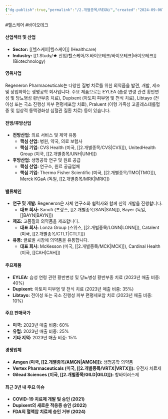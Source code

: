 ```yaml
---
{"dg-publish":true,"permalink":"/2.개별종목/REGN/","created":"2024-09-06T15:11:47.162+09:00","updated":"2025-07-29T21:37:05.116+09:00"}
---
```


#헬스케어 #바이오테크

#### 산업섹터 및 산업

- **Sector:** [[헬스케어\|헬스케어]] (Healthcare)
- **Industry:** [[1.Study/★ 산업/헬스케어/3.바이오테크/바이오테크\|바이오테크]] (Biotechnology)

#### 영위사업

Regeneron Pharmaceuticals는 다양한 질병 치료를 위한 의약품을 발견, 개발, 제조 및 상업화하는 생명공학 회사입니다. 주요 제품으로는 EYLEA (습성 연령 관련 황반변성 및 당뇨병성 황반부종 치료), Dupixent (아토피 피부염 및 천식 치료), Libtayo (전이성 또는 국소 진행성 피부 편평세포암 치료), Praluent (이형 가족성 고콜레스테롤혈증 및 임상적 동맥경화성 심혈관 질환 치료) 등이 있습니다.

#### 전방/후방산업

- **전방산업:** 의료 서비스 및 제약 유통
    - **핵심 산업:** 병원, 약국, 의료 보험사
    - **핵심 기업:** CVS Health (미국, [[2.개별종목/CVS\|CVS]]), UnitedHealth Group (미국, [[2.개별종목/UNH\|UNH]])
- **후방산업:** 생명공학 연구 및 원료 공급
    - **핵심 산업:** 연구소, 원료 공급업체
    - **핵심 기업:** Thermo Fisher Scientific (미국, [[2.개별종목/TMO\|TMO]]), Merck KGaA (독일, [[2.개별종목/MRK\|MRK]])

#### 밸류체인

- **연구 및 개발:** Regeneron은 자체 연구소와 협력사와 함께 신약 개발을 진행합니다.
    - **대표 회사:** Sanofi (프랑스, [[2.개별종목/SAN\|SAN]]), Bayer (독일, [[BAYN\|BAYN]])
- **제조:** 고품질의 의약품을 제조합니다.
    - **대표 회사:** Lonza Group (스위스, [[2.개별종목/LONN\|LONN]]), Catalent (미국, [[2.개별종목/CTLT\|CTLT]])
- **유통:** 글로벌 시장에 의약품을 유통합니다.
    - **대표 회사:** McKesson (미국, [[2.개별종목/MCK\|MCK]]), Cardinal Health (미국, [[CAH\|CAH]])

#### 주요제품

- **EYLEA:** 습성 연령 관련 황반변성 및 당뇨병성 황반부종 치료 (2023년 매출 비중: 40%)
- **Dupixent:** 아토피 피부염 및 천식 치료 (2023년 매출 비중: 35%)
- **Libtayo:** 전이성 또는 국소 진행성 피부 편평세포암 치료 (2023년 매출 비중: 10%)

#### 주요 판매국가

- **미국:** 2023년 매출 비중: 60%
- **유럽:** 2023년 매출 비중: 25%
- **기타 지역:** 2023년 매출 비중: 15%

#### 경쟁업체

- **Amgen (미국, [[2.개별종목/AMGN\|AMGN]]):** 생명공학 의약품
- **Vertex Pharmaceuticals (미국, [[2.개별종목/VRTX\|VRTX]]):** 유전자 치료제
- **Gilead Sciences (미국, [[2.개별종목/GILD\|GILD]]):** 항바이러스제

#### 최근 3년 내 주요 이슈

- **COVID-19 치료제 개발 및 승인 (2021)**
- **Dupixent의 새로운 적응증 승인 (2022)**
- **FDA의 혈액암 치료제 승인 거부 (2024)**